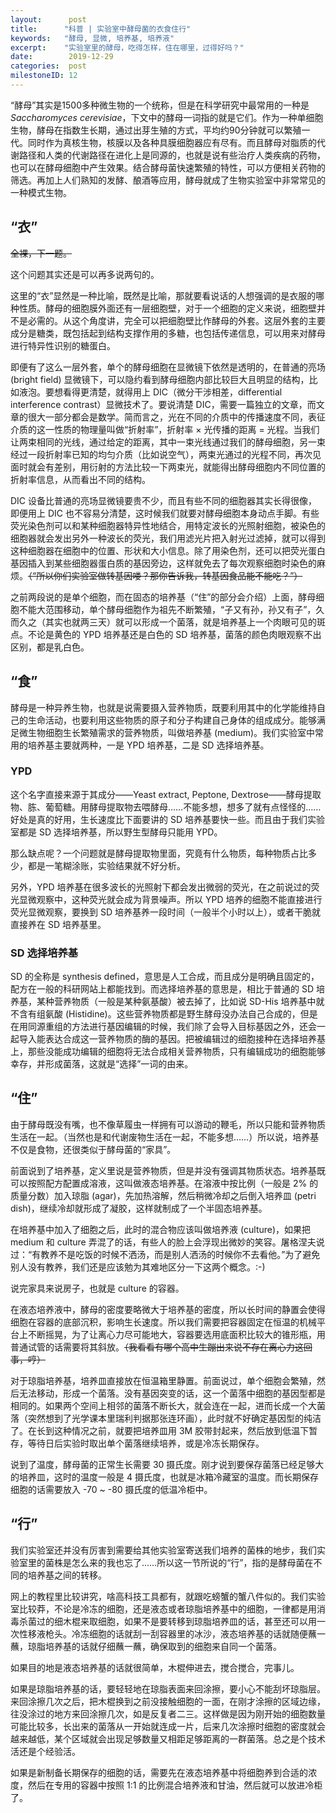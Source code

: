 ```yaml
---
layout:      post
title:      "科普 | 实验室中酵母菌的衣食住行"
keywords:   "酵母, 显微, 培养基, 培养液"
excerpt:    "实验室里的酵母，吃得怎样，住在哪里，过得好吗？"
date:        2019-12-29
categories:  post
milestoneID: 12
---
```


“酵母”其实是1500多种微生物的一个统称，但是在科学研究中最常用的一种是 _Saccharomyces cerevisiae_，下文中的酵母一词指的就是它们。作为一种单细胞生物，酵母在指数生长期，通过出芽生殖的方式，平均约90分钟就可以繁殖一代。同时作为真核生物，核膜以及各种具膜细胞器应有尽有。而且酵母对脂质的代谢路径和人类的代谢路径在进化上是同源的，也就是说有些治疗人类疾病的药物，也可以在酵母细胞中产生效果。结合酵母菌快速繁殖的特性，可以方便相关药物的筛选。再加上人们熟知的发酵、酿酒等应用，酵母就成了生物实验室中非常常见的一种模式生物。

## “衣”

~~全裸，下一题。~~

这个问题其实还是可以再多说两句的。

这里的“衣”显然是一种比喻，既然是比喻，那就要看说话的人想强调的是衣服的哪种性质。酵母的细胞膜外面还有一层细胞壁，对于一个细胞的定义来说，细胞壁并不是必需的。从这个角度讲，完全可以把细胞壁比作酵母的外套。这层外套的主要成分是糖类，既包括起到结构支撑作用的多糖，也包括传递信息，可以用来对酵母进行特异性识别的糖蛋白。

即便有了这么一层外套，单个的酵母细胞在显微镜下依然是透明的，在普通的亮场 (bright field) 显微镜下，可以隐约看到酵母细胞内部比较巨大且明显的结构，比如液泡。要想看得更清楚，就得用上 DIC（微分干涉相差，differential interference contrast）显微技术了。要说清楚 DIC，需要一篇独立的文章，而文章的很大一部分都会是数学。简而言之，光在不同的介质中的传播速度不同，表征介质的这一性质的物理量叫做“折射率”，折射率 × 光传播的距离 = 光程。当我们让两束相同的光线，通过给定的距离，其中一束光线通过我们的酵母细胞，另一束经过一段折射率已知的均匀介质（比如说空气），两束光通过的光程不同，再次见面时就会有差别，用衍射的方法比较一下两束光，就能得出酵母细胞内不同位置的折射率信息，从而看出不同的结构。

DIC 设备比普通的亮场显微镜要贵不少，而且有些不同的细胞器其实长得很像，即便用上 DIC 也不容易分清楚，这时候我们就要对酵母细胞本身动点手脚。有些荧光染色剂可以和某种细胞器特异性地结合，用特定波长的光照射细胞，被染色的细胞器就会发出另外一种波长的荧光，我们用滤光片把入射光过滤掉，就可以得到这种细胞器在细胞中的位置、形状和大小信息。除了用染色剂，还可以把荧光蛋白基因插入到某些细胞器蛋白质的基因旁边，这样就免去了每次观察细胞时染色的麻烦。~~（“所以你们实验室做转基因喽？那你告诉我，转基因食品能不能吃？”）~~

之前两段说的是单个细胞，而在固态的培养基（“住”的部分会介绍）上面，酵母细胞不能大范围移动，单个酵母细胞作为祖先不断繁殖，“子又有孙，孙又有子”，久而久之（其实也就两三天）就可以形成一个菌落，就是培养基上一个肉眼可见的斑点。不论是黄色的 YPD 培养基还是白色的 SD 培养基，菌落的颜色肉眼观察不出区别，都是乳白色。

## “食”

酵母是一种异养生物，也就是说需要摄入营养物质，既要利用其中的化学能维持自己的生命活动，也要利用这些物质的原子和分子构建自己身体的组成成分。能够满足微生物细胞生长繁殖需求的营养物质，叫做培养基 (medium)。我们实验室中常用的培养基主要就两种，一是 YPD 培养基，二是 SD 选择培养基。

### YPD

这个名字直接来源于其成分——Yeast extract, Peptone, Dextrose——酵母提取物、胨、葡萄糖。用酵母提取物去喂酵母……不能多想，想多了就有点怪怪的……好处是真的好用，生长速度比下面要讲的 SD 培养基要快一些。而且由于我们实验室都是 SD 选择培养基，所以野生型酵母只能用 YPD。

那么缺点呢？一个问题就是酵母提取物里面，究竟有什么物质，每种物质占比多少，都是一笔糊涂账，实验结果就不好分析。

另外，YPD 培养基在很多波长的光照射下都会发出微弱的荧光，在之前说过的荧光显微观察中，这种荧光就会成为背景噪声。所以 YPD 培养的细胞不能直接进行荧光显微观察，要换到 SD 培养基养一段时间（一般半个小时以上），或者干脆就直接养在 SD 培养基里。

### SD 选择培养基

SD 的全称是 synthesis defined，意思是人工合成，而且成分是明确且固定的，配方在一般的科研网站上都能找到。而选择培养基的意思是，相比于普通的 SD 培养基，某种营养物质（一般是某种氨基酸）被去掉了，比如说 SD-His 培养基中就不含有组氨酸 (Histidine)。这些营养物质都是野生酵母没办法自己合成的，但是在用同源重组的方法进行基因编辑的时候，我们除了会导入目标基因之外，还会一起导入能表达合成这一营养物质的酶的基因。把被编辑过的细胞接种在选择培养基上，那些没能成功编辑的细胞将无法合成相关营养物质，只有编辑成功的细胞能够幸存，并形成菌落，这就是“选择”一词的由来。

## “住”

由于酵母既没有嘴，也不像草履虫一样拥有可以游动的鞭毛，所以只能和营养物质生活在一起。（当然也是和代谢废物生活在一起，不能多想……）所以说，培养基不仅是食物，还很类似于酵母菌的“家具”。

前面说到了培养基，定义里说是营养物质，但是并没有强调其物质状态。培养基既可以按照配方配置成溶液，这叫做液态培养基。在溶液中按比例（一般是 2% 的质量分数）加入琼脂 (agar)，先加热溶解，然后稍微冷却之后倒入培养皿 (petri dish)，继续冷却就形成了凝胶，这样就制成了一个半固态培养基。

在培养基中加入了细胞之后，此时的混合物应该叫做培养液 (culture)，如果把 medium 和 culture 弄混了的话，有些人的脸上会浮现出微妙的笑容。屠格涅夫说过：“有教养不是吃饭的时候不洒汤，而是别人洒汤的时候你不去看他。”为了避免别人没有教养，我们还是应该勉为其难地区分一下这两个概念。:-)

说完家具来说房子，也就是 culture 的容器。

在液态培养液中，酵母的密度要略微大于培养基的密度，所以长时间的静置会使得细胞在容器的底部沉积，影响生长速度。所以我们需要把容器固定在恒温的机械平台上不断摇晃，为了让离心力尽可能地大，容器要选用底面积比较大的锥形瓶，用普通试管的话需要将其斜放。~~（我看看有哪个高中生蹦出来说不存在离心力这回事，哼）~~

对于琼脂培养基，培养皿直接放在恒温箱里静置。前面说过，单个细胞会繁殖，然后无法移动，形成一个菌落。没有基因突变的话，这一个菌落中细胞的基因型都是相同的。如果两个空间上相邻的菌落不断长大，就会连在一起，进而长成一个大菌落（突然想到了光学课本里瑞利判据那张连环画），此时就不好确定基因型的纯洁了。在长到这种情况之前，就要把培养皿用 3M 胶带封起来，然后放到低温下暂存，等待日后实验时取出单个菌落继续培养，或是冷冻长期保存。

说到了温度，酵母菌的正常生长需要 30 摄氏度。刚才说到要保存菌落已经足够大的培养皿，这时的温度一般是 4 摄氏度，也就是冰箱冷藏室的温度。而长期保存细胞的话需要放入 -70 ~ -80 摄氏度的低温冷柜中。

## “行”

我们实验室还并没有厉害到需要给其他实验室寄送我们培养的菌株的地步，我们实验室里的菌株是怎么来的我也忘了……所以这一节所说的“行”，指的是酵母菌在不同的培养基之间的转移。

网上的教程里比较讲究，啥高科技工具都有，就跟吃螃蟹的蟹八件似的。我们实验室比较莽，不论是冷冻的细胞，还是液态或者琼脂培养基中的细胞，一律都是用消毒杀菌过的细木棍来取细胞，如果不是要转移到琼脂培养皿的话，甚至还可以用一次性移液枪头。冷冻细胞的话就刮一刮容器里的冰沙，液态培养基的话就随便蘸一蘸，琼脂培养基的话就仔细蘸一蘸，确保取到的细胞来自同一个菌落。

如果目的地是液态培养基的话就很简单，木棍伸进去，搅合搅合，完事儿。

如果是琼脂培养基的话，要轻轻地在琼脂表面来回涂擦，要小心不能刮坏琼脂层。来回涂擦几次之后，把木棍换到之前没接触细胞的一面，在刚才涂擦的区域边缘，往没涂过的地方来回涂擦几次，如是反复者二三。这样做是因为刚开始的细胞数量可能比较多，长出来的菌落从一开始就连成一片，后来几次涂擦时细胞的密度就会越来越低，某个区域就会出现足够数量又相距足够距离的一群菌落。总之是个技术活还是个经验活。

如果是新制备长期保存的细胞的话，需要先在液态培养基中将细胞养到合适的浓度，然后在专用的容器中按照 1:1 的比例混合培养液和甘油，然后就可以放进冷柜了。